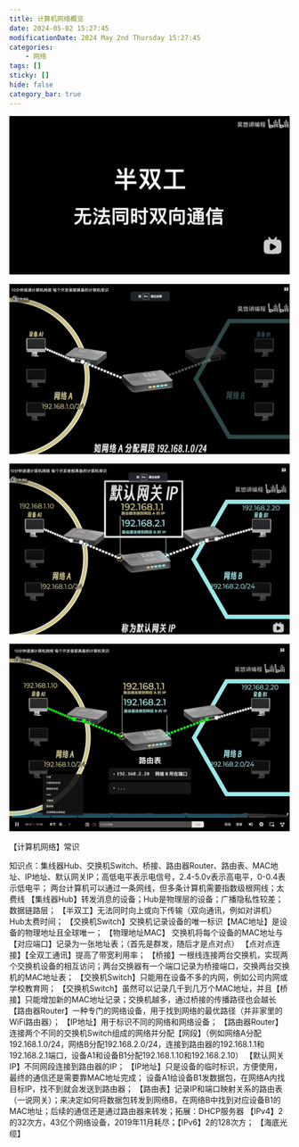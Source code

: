 ```yaml
---
title: 计算机网络概览
date: 2024-05-02 15:27:45
modificationDate: 2024 May 2nd Thursday 15:27:45
categories: 
	- 网络
tags: []
sticky: []
hide: false
category_bar: true
---
```


![](../../imgs/Pasted%20image%2020240502152821.png)


![](../../imgs/Pasted%20image%2020240502153252.png)

![](../../imgs/Pasted%20image%2020240502153337.png)

![](../../imgs/Pasted%20image%2020240502153543.png)


【计算机网络】常识

知识点：集线器Hub、交换机Switch、桥接、路由器Router、路由表、MAC地址、IP地址、默认网关IP；高低电平表示电信号，2.4-5.0v表示高电平，0-0.4表示低电平；
两台计算机可以通过一条网线，但多条计算机需要指数级根网线；太费线
【集线器Hub】转发消息的设备；Hub是物理层的设备；广播隐私性较差；
数据链路层；
【半双工】无法同时向上或向下传输（双向通讯，例如对讲机）Hub太费时间；
【交换机Switch】交换机记录设备的唯一标识【MAC地址】是设备的物理地址且全球唯一；
【物理地址MAC】
交换机将每个设备的MAC地址与【对应端口】记录为一张地址表；（首先是群发，随后才是点对点）
【点对点连接】【全双工通讯】提高了带宽利用率；
【桥接】一根线连接两台交换机，实现两个交换机设备的相互访问；两台交换器有一个端口记录为桥接端口，交换两台交换机的MAC地址表；
【交换机Switch】只能用在设备不多的内网，例如公司内网或学校教育网；
【交换机Switch】虽然可以记录几千到几万个MAC地址，并且【桥接】只能增加新的MAC地址记录；交换机越多，通过桥接的传播路径也会越长
【路由器Router】一种专门的网络设备，用于找到网络的最优路径（并非家里的WiFi路由器）；
【IP地址】用于标识不同的网络和网络设备；
【路由器Router】连接两个不同的交换机Switch组成的网络并分配【网段】（例如网络A分配192.168.1.0/24，网络B分配192.168.2.0/24，连接到路由器的192.168.1.1和192.168.2.1端口，设备A1和设备B1分配192.168.1.10和192.168.2.10）
【默认网关IP】不同网段连接到路由器的IP；
【IP地址】只是设备的临时标识，方便使用，最终的通信还是需要靠MAC地址完成；
设备A1给设备B1发数据包，在网络A内找目标IP，找不到就会发送到路由器；
【路由表】记录IP和端口映射关系的路由表（一说网关）；来决定如何将数据包转发到网络B，在网络B中找到对应设备B1的MAC地址；后续的通信还是通过路由器来转发；拓展：DHCP服务器
【IPv4】2的32次方，43亿个网络设备，2019年11月耗尽；【IPv6】2的128次方；
【海底光缆】
